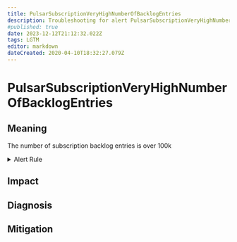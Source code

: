 ```yaml
---
title: PulsarSubscriptionVeryHighNumberOfBacklogEntries
description: Troubleshooting for alert PulsarSubscriptionVeryHighNumberOfBacklogEntries
#published: true
date: 2023-12-12T21:12:32.022Z
tags: LGTM
editor: markdown
dateCreated: 2020-04-10T18:32:27.079Z
---
```


# PulsarSubscriptionVeryHighNumberOfBacklogEntries

## Meaning
[//]: # "Short paragraph that explains what the alert means"
The number of subscription backlog entries is over 100k

<details>
  <summary>Alert Rule</summary>

  ```yaml
alert: PulsarSubscriptionVeryHighNumberOfBacklogEntries
expr: sum(pulsar_subscription_back_log) by (subscription) > 100000
for: 1h
labels:
    severity: critical
annotations:
    summary: Pulsar subscription very high number of backlog entries (instance {{ $labels.instance }})
    description: |-
        The number of subscription backlog entries is over 100k
          VALUE = {{ $value }}
          LABELS = {{ $labels }}
    runbook: https://github.com/srerun/prometheus-alerts/content/runbooks/PulsarSubscriptionVeryHighNumberOfBacklogEntries

  ```
</details>


## Impact
[//]: # "What could / will happen if the alert is not addressed"



## Diagnosis
[//]: # "Steps to take to identify the cause of the problem"



## Mitigation
[//]: # "The steps necessary to resolve the alert"
